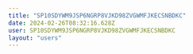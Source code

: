 ```yaml
---
title: "SP10SDYWM9JSP6NGRP8VJKD98ZVGWMFJKECSNBDKC"
date: 2024-02-26T08:32:16.628Z
user: SP10SDYWM9JSP6NGRP8VJKD98ZVGWMFJKECSNBDKC
layout: "users"
---
```

    